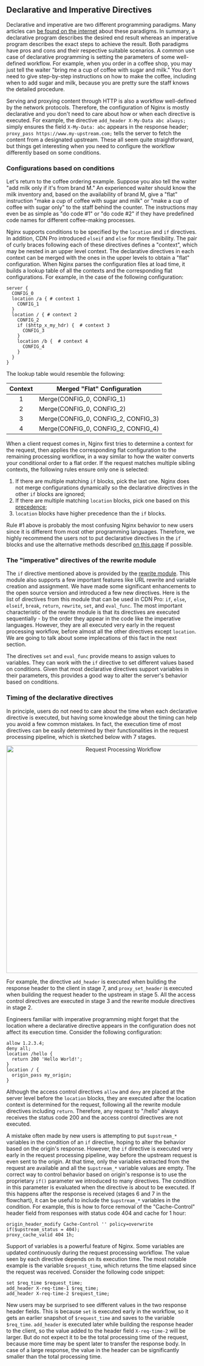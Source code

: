 ## Declarative and Imperative Directives

Declarative and imperative are two different programming paradigms. Many articles can [be found on the internet](https://www.google.com/search?q=imperative+declarative) about these paradigms. In summary, a declarative program describes the desired end result whereas an imperative program describes the exact steps to achieve the result. Both paradigms have pros and cons and their respective suitable scenarios. A common use case of declarative programming is setting the parameters of some well-defined workflow. For example, when you order in a coffee shop, you may just tell the waiter "bring me a cup of coffee with sugar and milk." You don't need to give step-by-step instructions on how to make the coffee, including when to add sugar and milk, because you are pretty sure the staff knows the detailed procedure.

Serving and proxying content through HTTP is also a workflow well-defined by the network protocols. Therefore, the configuration of Nginx is mostly declarative and you don't need to care about how or when each directive is executed. For example, the directive `add_header X-My-Data abc always;` simply ensures the field `X-My-Data: abc` appears in the response header; `proxy_pass https://www.my-upstream.com;` tells the server to fetch the content from a designated upstream. These all seem quite straightforward, but things get interesting when you need to configure the workflow differently based on some conditions.

### Configurations based on conditions

Let's return to the coffee ordering example. Suppose you also tell the waiter "add milk only if it's from brand M." An experienced waiter should know the milk inventory and, based on the availability of brand M, give a "flat" instruction "make a cup of coffee with sugar and milk" or "make a cup of coffee with sugar only" to the staff behind the counter. The instructions may even be as simple as "do code #1" or "do code #2" if they have predefined code names for different coffee-making processes.

Nginx supports conditions to be specified by the `location` and `if` directives. In addition, CDN Pro introduced `elseif` and `else` for more flexibility. The pair of curly braces following each of these directives defines a "context", which may be nested in an upper level context. The declarative directives in each context can be merged with the ones in the upper levels to obtain a "flat" configuration. When Nginx parses the configuration files at load time, it builds a lookup table of all the contexts and the corresponding flat configurations. For example, in the case of the following configuration:
```nginx
server {
  CONFIG_0
  location /a { # context 1
    CONFIG_1
  }
  location / { # context 2
    CONFIG_2
    if ($http_x_my_hdr) {  # context 3
      CONFIG_3
    }
    location /b {  # context 4
      CONFIG_4
    }
  }
}
```
The lookup table would resemble the following:

| **Context** | **Merged "Flat" Configuration** |
| :----: | ---- |
| 1 | Merge(CONFIG_0, CONFIG_1) |
| 2 | Merge(CONFIG_0, CONFIG_2) |
| 3 | Merge(CONFIG_0, CONFIG_2, CONFIG_3) |
| 4 | Merge(CONFIG_0, CONFIG_2, CONFIG_4) |

When a client request comes in, Nginx first tries to determine a context for the request, then applies the corresponding flat configuration to the remaining processing workflow, in a way similar to how the waiter converts your conditional order to a flat order. If the request matches multiple sibling contexts, the following rules ensure only one is selected:

1. If there are multiple matching `if` blocks, pick the last one. Nginx does not merge configurations dynamically so the declarative directives in the other `if` blocks are ignored;
2. If there are multiple matching `location` blocks, pick one based on this [precedence](http://nginx.org/en/docs/http/ngx_http_core_module.html#location);
3. `location` blocks have higher precedence than the `if` blocks.

Rule #1 above is probably the most confusing Nginx behavior to new users since it is different from most other programming languages. Therefore, we highly recommend the users not to put declarative directives in the `if` blocks and use the alternative methods described [on this page](multiple-origins) if possible.

### The "imperative" directives of the rewrite module
The `if` directive mentioned above is provided by the [rewrite module](http://nginx.org/en/docs/http/ngx_http_rewrite_module.html). This module also supports a few important features like URL rewrite and variable creation and assignment. We have made some significant enhancements to the open source version and introduced a few new directives. Here is the list of directives from this module that can be used in CDN Pro: `if`, `else`, `elseif`, `break`, `return`, `rewrite`, `set`, and `eval_func`. The most important characteristic of the rewrite module is that its directives are executed sequentially - by the order they appear in the code like the imperative languages. However, they are all executed very early in the request processing workflow, before almost all the other directives except `location`. We are going to talk about some implecations of this fact in the next section.

The directives `set` and `eval_func` provide means to assign values to variables. They can work with the `if` directive to set different values based on conditions. Given that most declarative directives support variables in their parameters, this provides a good way to alter the server's behavior based on conditions.

### Timing of the declarative directives

In principle, users do not need to care about the time when each declarative directive is executed, but having some knowledge about the timing can help you avoid a few common mistakes. In fact, the execution time of most directives can be easily determined by their functionalities in the request processing pipeline, which is sketched below with 7 stages.
<p align=center src=“https://docs.google.com/drawings/d/1XC9P8Y4bd_M876iiAUUYkijocV_y21S8YT3rg3ACh2E/edit”><img src="/docs/edge-logic/request-workflow.png" alt="Request Processing Workflow" width="600"></p>

For example, the directive `add_header` is executed when building the response header to the client in stage 7, and `proxy_set_header` is executed when building the request header to the upstream in stage 5. All the access control directives are executed in stage 3 and the rewrite module directives in stage 2.

Engineers familiar with imperative programming might forget that the location where a declarative directive appears in the configuration does not affect its execution time. Consider the following configuration:
```nginx
allow 1.2.3.4;
deny all;
location /hello {
  return 200 'Hello World!';
}
location / {
  origin_pass my_origin;
}
```
Although the access control directives `allow` and `deny` are placed at the server level before the `location` blocks, they are executed after the location context is determined for the request, following all the rewrite module directives including `return`. Therefore, any request to "/hello" always receives the status code 200 and the access control directives are not executed.

A mistake often made by new users is attempting to put `$upstream_*` variables in the condition of an `if` directive, hoping to alter the behavior based on the origin's response. However, the `if` directive is executed very early in the request processing pipeline, way before the upstream request is even sent to the origin. At that time, only the variables extracted from the request are available and all the `$upstream_*` variable values are empty. The correct way to control behavior based on origin's response is to use the proprietary `if()` parameter we introduced to many directives. The condition in this parameter is evaluated when the directive is about to be executed. If this happens after the response is received (stages 6 and 7 in the flowchart), it can be useful to include the `$upstream_*` variables in the condition. For example, this is how to force removal of the "Cache-Control" header field from responses with status code 404 and cache for 1 hour:
```nginx
origin_header_modify Cache-Control '' policy=overwrite if($upstream_status = 404);
proxy_cache_valid 404 1h;
```

Support of variables is a powerful feature of Nginx. Some variables are updated continuously during the request processing workflow. The value seen by each directive depends on its execution time. The most notable example is the variable `$request_time`, which returns the time elapsed since the request was received. Consider the following code snippet:
```nginx
set $req_time $request_time;
add_header X-req-time-1 $req_time;
add_header X-req-time-2 $request_time;
```
New users may be surprised to see different values in the two response header fields. This is because `set` is executed early in the workflow, so it gets an earlier snapshot of `$request_time` and saves to the variable `$req_time`. `add_header` is executed later while building the response header to the client, so the value added to the header field `X-req-time-2` will be larger. But do not expect it to be the total processing time of the request, because more time may be spent later to transfer the response body. In case of a large response, the value in the header can be significantly smaller than the total processing time.
